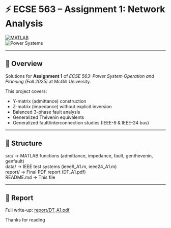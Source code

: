 # ⚡ ECSE 563 – Assignment 1: Network Analysis  

[![MATLAB](https://img.shields.io/badge/MATLAB-R2025b-blue?logo=mathworks)](https://www.mathworks.com/)  
![Power Systems](https://img.shields.io/badge/Topic-Power%20Systems-green)  


---

## 📌 Overview  
Solutions for **Assignment 1** of *ECSE 563: Power System Operation and Planning (Fall 2025)* at McGill University.  

This project covers:  
-  Y-matrix (admittance) construction  
-  Z-matrix (impedance) without explicit inversion  
-  Balanced 3-phase fault analysis  
-  Generalized Thévenin equivalents  
-  Generalized fault/interconnection studies (IEEE-9 & IEEE-24 bus)  

---

## 📂 Structure  
src/ → MATLAB functions (admittance, impedance, fault, genthevenin, genfault)  
data/ → IEEE test systems (ieee9_A1.m, ieee24_A1.m)  
report/ → Final PDF report (DT_A1.pdf)  
README.md → This file  

---


## 📖 Report  
Full write-up: [report/DT_A1.pdf](report/DT_A1.pdf)  


Thanks for reading
